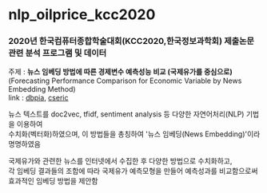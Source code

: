 # nlp_oilprice_kcc2020
### 2020년 한국컴퓨터종합학술대회(KCC2020,한국정보과학회) 제출논문 관련 분석 프로그램 및 데이터  

주제 : **뉴스 임베딩 방법에 따른 경제변수 예측성능 비교 (국제유가를 중심으로)**    
(Forecasting Performance Comparison for Economic Variable by News Embedding Method)   
link : [dbpia](https://www.dbpia.co.kr/Journal/articleDetail?nodeId=NODE09874528), [cseric](https://bit.ly/3foTnDy)


뉴스 텍스트를 doc2vec, tfidf, sentiment analysis 등 다양한 자연어처리(NLP) 기법을 이용하여   
수치화(벡터화)하였으며, 이 방법들을 총칭하여 '뉴스 임베딩(News Embedding)'이라 명명하였음  
  
국제유가와 관련한 뉴스를 인터넷에서 수집한 후 다양한 방법으로 수치화하고,  
각 임베딩 결과들의 조합에 따라 국제유가 예측모형을 만들어 예측성과를 비교함으로써  
효과적인 임베딩 방법을 제안함 
